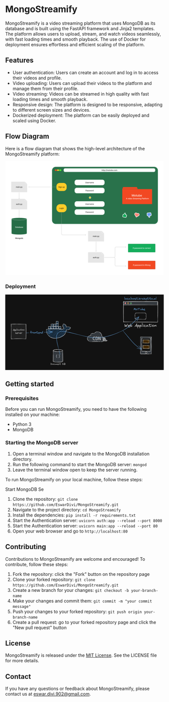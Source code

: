 # MongoStreamify

MongoStreamify is a video streaming platform that uses MongoDB as its database and is built using the FastAPI framework and Jinja2 templates. The platform allows users to upload, stream, and watch videos seamlessly, with fast loading times and smooth playback. The use of Docker for deployment ensures effortless and efficient scaling of the platform.



## Features

- User authentication: Users can create an account and log in to access their videos and profile.
- Video uploading: Users can upload their videos to the platform and manage them from their profile.
- Video streaming: Videos can be streamed in high quality with fast loading times and smooth playback.
- Responsive design: The platform is designed to be responsive, adapting to different screen sizes and devices.
- Dockerized deployment: The platform can be easily deployed and scaled using Docker.


## Flow Diagram

Here is a flow diagram that shows the high-level architecture of the MongoStreamify platform:

![Alt text](Images/Flow.png)

### Deployment 

![Alt text](Images/Deply.png)

## Getting started

### Prerequisites

Before you can run MongoStreamify, you need to have the following installed on your machine:

- Python 3
- MongoDB

### Starting the MongoDB server

1. Open a terminal window and navigate to the MongoDB installation directory.
2. Run the following command to start the MongoDB server: `mongod`
3. Leave the terminal window open to keep the server running.

To run MongoStreamify on your local machine, follow these steps:

Start MongoDB Se

1. Clone the repository: `git clone https://github.com/EswarDivi/MongoStreamify.git`
2. Navigate to the project directory: `cd MongoStreamify`
3. Install the dependencies: `pip install -r requirements.txt`
4. Start the Authentication server: `uvicorn auth:app --reload --port 8000`
5. Start the Authentication server: `uvicorn main:app --reload --port 80`
6. Open your web browser and go to `http://localhost:80`

## Contributing

Contributions to MongoStreamify are welcome and encouraged! To contribute, follow these steps:

1. Fork the repository: click the "Fork" button on the repository page
2. Clone your forked repository: `git clone https://github.com/EswarDivi/MongoStreamify.git`
3. Create a new branch for your changes: `git checkout -b your-branch-name`
4. Make your changes and commit them: `git commit -m "your commit message"`
5. Push your changes to your forked repository: `git push origin your-branch-name`
6. Create a pull request: go to your forked repository page and click the "New pull request" button

## License

MongoStreamify is released under the [MIT License](https://opensource.org/licenses/MIT). 
See the LICENSE file for more details.

## Contact

If you have any questions or feedback about MongoStreamify, please contact us at [eswar.divi.902@gmail.com](mailto:eswar.divi.902@gmail.com).


